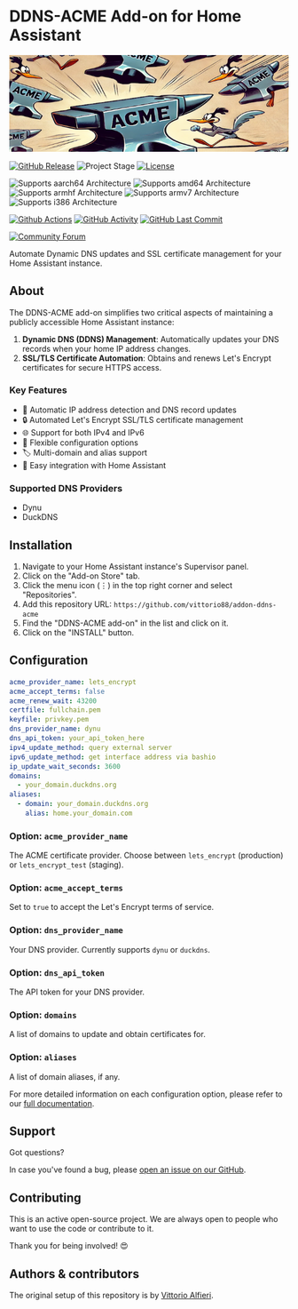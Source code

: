 # DDNS-ACME Add-on for Home Assistant

![DDNS-ACME Logo](ddns-acme/logo.png)

[![GitHub Release][releases-shield]][releases]
![Project Stage][project-stage-shield]
[![License][license-shield]](LICENSE.md)

![Supports aarch64 Architecture][aarch64-shield]
![Supports amd64 Architecture][amd64-shield]
![Supports armhf Architecture][armhf-shield]
![Supports armv7 Architecture][armv7-shield]
![Supports i386 Architecture][i386-shield]

[![Github Actions][github-actions-shield]][github-actions]
[![GitHub Activity][commits-shield]][commits]
[![GitHub Last Commit][last-commit-shield]][commits]

[![Community Forum][forum-shield]][forum]

Automate Dynamic DNS updates and SSL certificate management for your Home Assistant instance.

## About

The DDNS-ACME add-on simplifies two critical aspects of maintaining a publicly accessible Home Assistant instance:

1. **Dynamic DNS (DDNS) Management**: Automatically updates your DNS records when your home IP address changes.
2. **SSL/TLS Certificate Automation**: Obtains and renews Let's Encrypt certificates for secure HTTPS access.

### Key Features

- 🔄 Automatic IP address detection and DNS record updates
- 🔒 Automated Let's Encrypt SSL/TLS certificate management
- 🌐 Support for both IPv4 and IPv6
- 🔧 Flexible configuration options
- 🏷️ Multi-domain and alias support
- 🔌 Easy integration with Home Assistant

### Supported DNS Providers

- Dynu
- DuckDNS

## Installation

1. Navigate to your Home Assistant instance's Supervisor panel.
2. Click on the "Add-on Store" tab.
3. Click the menu icon (⋮) in the top right corner and select "Repositories".
4. Add this repository URL: `https://github.com/vittorio88/addon-ddns-acme`
5. Find the "DDNS-ACME add-on" in the list and click on it.
6. Click on the "INSTALL" button.

## Configuration

```yaml
acme_provider_name: lets_encrypt
acme_accept_terms: false
acme_renew_wait: 43200
certfile: fullchain.pem
keyfile: privkey.pem
dns_provider_name: dynu
dns_api_token: your_api_token_here
ipv4_update_method: query external server
ipv6_update_method: get interface address via bashio
ip_update_wait_seconds: 3600
domains:
  - your_domain.duckdns.org
aliases:
  - domain: your_domain.duckdns.org
    alias: home.your_domain.com
```

### Option: `acme_provider_name`

The ACME certificate provider. Choose between `lets_encrypt` (production) or `lets_encrypt_test` (staging).

### Option: `acme_accept_terms`

Set to `true` to accept the Let's Encrypt terms of service.

### Option: `dns_provider_name`

Your DNS provider. Currently supports `dynu` or `duckdns`.

### Option: `dns_api_token`

The API token for your DNS provider.

### Option: `domains`

A list of domains to update and obtain certificates for.

### Option: `aliases`

A list of domain aliases, if any.

For more detailed information on each configuration option, please refer to our [full documentation](https://github.com/vittorio88/addon-ddns-acme/blob/main/ddns-acme/DOCS.md).

## Support

Got questions?


In case you've found a bug, please [open an issue on our GitHub][issue].

## Contributing

This is an active open-source project. We are always open to people who want to
use the code or contribute to it.

Thank you for being involved! :heart_eyes:

## Authors & contributors

The original setup of this repository is by [Vittorio Alfieri][vittorio88].

[aarch64-shield]: https://img.shields.io/badge/aarch64-yes-green.svg
[amd64-shield]: https://img.shields.io/badge/amd64-yes-green.svg
[armhf-shield]: https://img.shields.io/badge/armhf-yes-green.svg
[armv7-shield]: https://img.shields.io/badge/armv7-yes-green.svg
[i386-shield]: https://img.shields.io/badge/i386-yes-green.svg
[commits-shield]: https://img.shields.io/github/commit-activity/y/vittorio88/addon-ddns-acme.svg
[commits]: https://github.com/vittorio88/addon-ddns-acme/commits/main
[contributors]: https://github.com/vittorio88/addon-ddns-acme/graphs/contributors
[discord-shield]: https://img.shields.io/discord/330944238910963714.svg
[discord]: https://discord.gg/c5DvZ4e
[forum-shield]: https://img.shields.io/badge/community-forum-brightgreen.svg
[forum]: https://community.home-assistant.io/
[vittorio88]: https://github.com/vittorio88
[github-actions-shield]: https://github.com/vittorio88/addon-ddns-acme/workflows/CI/badge.svg
[github-actions]: https://github.com/vittorio88/addon-ddns-acme/actions
[issue]: https://github.com/vittorio88/addon-ddns-acme/issues
[license-shield]: https://img.shields.io/github/license/vittorio88/addon-ddns-acme.svg
[last-commit-shield]: https://img.shields.io/github/last-commit/vittorio88/addon-ddns-acme.svg
[project-stage-shield]: https://img.shields.io/badge/project%20stage-production%20ready-brightgreen.svg
[releases-shield]: https://img.shields.io/github/release/vittorio88/addon-ddns-acme.svg
[releases]: https://github.com/vittorio88/addon-ddns-acme/releases

